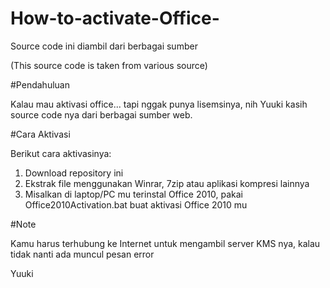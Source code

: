 # How-to-activate-Office-

Source code ini diambil dari berbagai sumber

(This source code is taken from various source)

#Pendahuluan

Kalau mau aktivasi office... tapi nggak punya lisemsinya, nih Yuuki kasih source code nya dari berbagai sumber web.

#Cara Aktivasi

Berikut cara aktivasinya:

1. Download repository ini 
2. Ekstrak file menggunakan Winrar, 7zip atau aplikasi kompresi lainnya
3. Misalkan di laptop/PC mu terinstal Office 2010, pakai Office2010Activation.bat buat aktivasi Office 2010 mu

#Note

Kamu harus terhubung ke Internet untuk mengambil server KMS nya, kalau tidak nanti ada muncul pesan error

Yuuki




